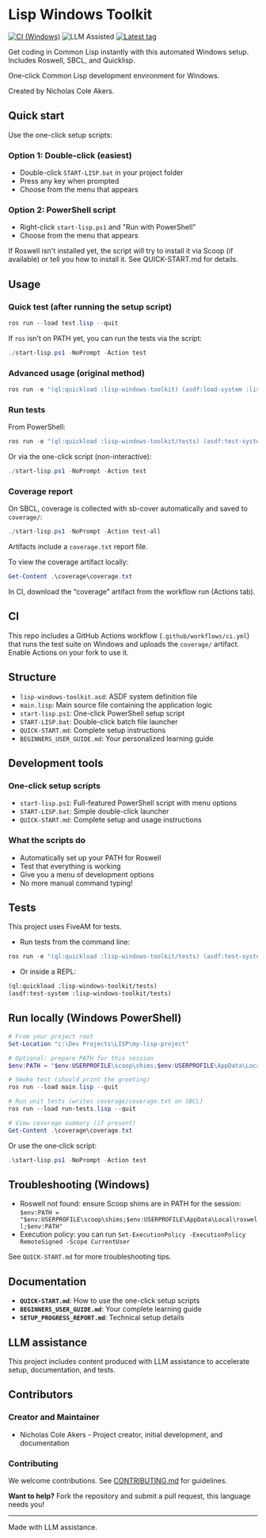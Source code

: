 # Lisp Windows Toolkit

[![CI (Windows)](https://github.com/OrztirrStudio/lisp-windows-toolkit/actions/workflows/ci.yml/badge.svg?branch=main)](https://github.com/OrztirrStudio/lisp-windows-toolkit/actions/workflows/ci.yml)
![LLM Assisted](https://img.shields.io/badge/LLM%20assisted-yes-8A2BE2)
[![Latest tag](https://img.shields.io/github/v/tag/OrztirrStudio/lisp-windows-toolkit?label=tag&sort=semver)](https://github.com/OrztirrStudio/lisp-windows-toolkit/tags)

Get coding in Common Lisp instantly with this automated Windows setup. Includes Roswell, SBCL, and Quicklisp.

One-click Common Lisp development environment for Windows.

Created by Nicholas Cole Akers.

## Quick start

Use the one-click setup scripts:

### Option 1: Double-click (easiest)

- Double-click `START-LISP.bat` in your project folder
- Press any key when prompted
- Choose from the menu that appears

### Option 2: PowerShell script

- Right-click `start-lisp.ps1` and "Run with PowerShell"
- Choose from the menu that appears

If Roswell isn't installed yet, the script will try to install it via Scoop (if available) or tell you how to install it. See QUICK-START.md for details.

## Usage

### Quick test (after running the setup script)

```powershell
ros run --load test.lisp --quit
```

If `ros` isn't on PATH yet, you can run the tests via the script:

```powershell
./start-lisp.ps1 -NoPrompt -Action test
```

### Advanced usage (original method)

```powershell
ros run -e "(ql:quickload :lisp-windows-toolkit) (asdf:load-system :lisp-windows-toolkit) (lisp-windows-toolkit:main)" --quit
```

### Run tests

From PowerShell:

```powershell
ros run -e "(ql:quickload :lisp-windows-toolkit/tests) (asdf:test-system :lisp-windows-toolkit/tests)" --quit
```

Or via the one-click script (non-interactive):

```powershell
./start-lisp.ps1 -NoPrompt -Action test
```

### Coverage report

On SBCL, coverage is collected with sb-cover automatically and saved to `coverage/`:

```powershell
./start-lisp.ps1 -NoPrompt -Action test-all
```

Artifacts include a `coverage.txt` report file.

To view the coverage artifact locally:

```powershell
Get-Content .\coverage\coverage.txt
```

In CI, download the “coverage” artifact from the workflow run (Actions tab).

## CI

This repo includes a GitHub Actions workflow (`.github/workflows/ci.yml`) that runs the test suite on Windows and uploads the `coverage/` artifact. Enable Actions on your fork to use it.

## Structure

- `lisp-windows-toolkit.asd`: ASDF system definition file
- `main.lisp`: Main source file containing the application logic
- `start-lisp.ps1`: One-click PowerShell setup script
- `START-LISP.bat`: Double-click batch file launcher
- `QUICK-START.md`: Complete setup instructions
- `BEGINNERS_USER_GUIDE.md`: Your personalized learning guide

## Development tools

### One-click setup scripts

- `start-lisp.ps1`: Full-featured PowerShell script with menu options
- `START-LISP.bat`: Simple double-click launcher
- `QUICK-START.md`: Complete setup and usage instructions

### What the scripts do

- Automatically set up your PATH for Roswell
- Test that everything is working
- Give you a menu of development options
- No more manual command typing!

## Tests

This project uses FiveAM for tests.

- Run tests from the command line:

```powershell
ros run -e "(ql:quickload :lisp-windows-toolkit/tests) (asdf:test-system :lisp-windows-toolkit/tests)" --quit
```

- Or inside a REPL:

```lisp
(ql:quickload :lisp-windows-toolkit/tests)
(asdf:test-system :lisp-windows-toolkit/tests)
```

## Run locally (Windows PowerShell)

```powershell
# From your project root
Set-Location "c:\Dev Projects\LISP\my-lisp-project"

# Optional: prepare PATH for this session
$env:PATH = "$env:USERPROFILE\scoop\shims;$env:USERPROFILE\AppData\Local\roswell;$env:PATH"

# Smoke test (should print the greeting)
ros run --load main.lisp --quit

# Run unit tests (writes coverage/coverage.txt on SBCL)
ros run --load run-tests.lisp --quit

# View coverage summary (if present)
Get-Content .\coverage\coverage.txt
```

Or use the one‑click script:

```powershell
.\start-lisp.ps1 -NoPrompt -Action test
```

## Troubleshooting (Windows)

- Roswell not found: ensure Scoop shims are in PATH for the session: `$env:PATH = "$env:USERPROFILE\scoop\shims;$env:USERPROFILE\AppData\Local\roswell;$env:PATH"`
- Execution policy: you can run `Set-ExecutionPolicy -ExecutionPolicy RemoteSigned -Scope CurrentUser`

See `QUICK-START.md` for more troubleshooting tips.

## Documentation

- **`QUICK-START.md`**: How to use the one-click setup scripts
- **`BEGINNERS_USER_GUIDE.md`**: Your complete learning guide
- **`SETUP_PROGRESS_REPORT.md`**: Technical setup details

## LLM assistance

This project includes content produced with LLM assistance to accelerate setup, documentation, and tests.

## Contributors

### Creator and Maintainer

- Nicholas Cole Akers - Project creator, initial development, and documentation

### Contributing

We welcome contributions. See [CONTRIBUTING.md](CONTRIBUTING.md) for guidelines.

**Want to help?** Fork the repository and submit a pull request, this language needs you!

---

Made with LLM assistance.

